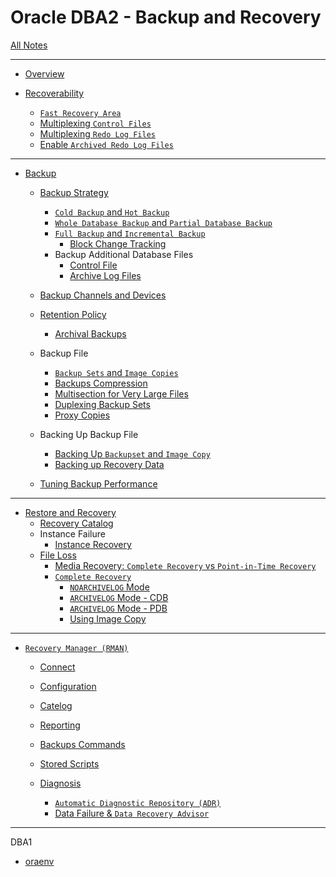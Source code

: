 # Oracle DBA2 - Backup and Recovery

[All Notes](../../index.md)

---

- [Overview](./fundamemtal/fundamemtal.md)
- [Recoverability](./recoverability/recoverability.md)

  - [`Fast Recovery Area`](./recoverability/fra/fra.md)
  - [Multiplexing `Control Files`](./recoverability/muli_cf/muli_cf.md)
  - [Multiplexing `Redo Log Files`](./recoverability/muli_redolog/muli_redolog.md)
  - [Enable `Archived Redo Log Files`](./recoverability/archive_redolog/archive_redolog.md)

---

- [Backup](./backup/backup/backup.md)

  - [Backup Strategy](./backup/backup_strategy/backup_strategy.md)

    - [`Cold Backup` and `Hot Backup`](./backup/backup_cold_hot/backup_cold_hot.md)
    - [`Whole Database Backup` and `Partial Database Backup`](./backup/backup_whole_partial/backup_whole_partial.md)
    - [`Full Backup` and `Incremental Backup`](./backup/backup_full_incremental/backup_full_incremental.md)
      - [Block Change Tracking](./backup/backup_bct/backup_bct.md)
    - Backup Additional Database Files
      - [Control File](./backup/backup_cf/backup_cf.md)
      - [Archive Log Files](./backup/backup_archivelog/backup_archivelog.md)

  - [Backup Channels and Devices](./backup/backup_device/backup_device.md)
  - [Retention Policy](./backup/backup_retention_policy/backup_retention_policy.md)

    - [Archival Backups](./backup/backup_archival/backup_archival.md)

  - Backup File

    - [`Backup Sets` and `Image Copies`](./backup/backup_backupset_imagecopy/backup_backupset_imagecopy.md)
    - [Backups Compression](./backup/backup_compress/backup_compress.md)
    - [Multisection for Very Large Files](./backup/backup_multisection/backup_multisection.md)
    - [Duplexing Backup Sets](./backup/backup_duplex/backup_duplex.md)
    - [Proxy Copies](./backup/backup_proxy_copy/backup_proxy_copy.md)

  - Backing Up Backup File

    - [Backing Up `Backupset` and `Image Copy`](./backup/backup_backup/backup_backup.md)
    - [Backing up Recovery Data](./backup/backup_recovery_data/backup_recovery_data.md)

  - [Tuning Backup Performance](./backup/backup_tuning/backup_tuning.md)

---

- [Restore and Recovery](./recovery/recovery/recovery.md)
  - [Recovery Catalog](./recovery/recovery_catalog/recovery_catalog.md)
  - Instance Failure
    - [Instance Recovery](./recovery/recovery_instance/recovery_instance.md)
  - [File Loss](./recovery/recovery_file_loss/recovery_file_loss.md)
    - [Media Recovery: `Complete Recovery` vs `Point-in-Time Recovery`](./recovery/recovery_media/recovery_media.md)
    - [`Complete Recovery`](./recovery/recovery_complete/recovery_complete.md)
      - [`NOARCHIVELOG` Mode](./recovery/recovery_complete_noarchivelog/recovery_complete_noarchivelog.md)
      - [`ARCHIVELOG` Mode - CDB](./recovery/recovery_complete_cdb/recovery_complete_cdb.md)
      - [`ARCHIVELOG` Mode - PDB](./recovery/recovery_complete_pdb/recovery_complete_pdb.md)
      - [Using Image Copy](./recovery/recovery_complete_copy/recovery_complete_copy.md)

---

- [`Recovery Manager (RMAN)`](./rman/rman/rman.md)

  - [Connect](./rman/rman_connect/rman_connect.md)
  - [Configuration](./rman/rman_conf/rman_conf.md)

  - [Catelog](./rman/rman_catalog/rman_catalog.md)
  - [Reporting](./rman/rman_reporting/rman_reporting.md)
  - [Backups Commands](./rman/rman_backup_command/rman_backup_command.md)
  - [Stored Scripts](./rman/rman_script/rman_script.md)

  - [Diagnosis](./rman/rman_diagnosis/rman_diagnosis.md)
    - [`Automatic Diagnostic Repository (ADR)`](./rman/rman_diagnosis_adr/rman_diagnosis_adr.md)
    - [Data Failure & `Data Recovery Advisor`](./rman/rman_diagnosis_dra/rman_diagnosis_dra.md)

---

DBA1

- [oraenv](./oraenv/oraenv.md)
